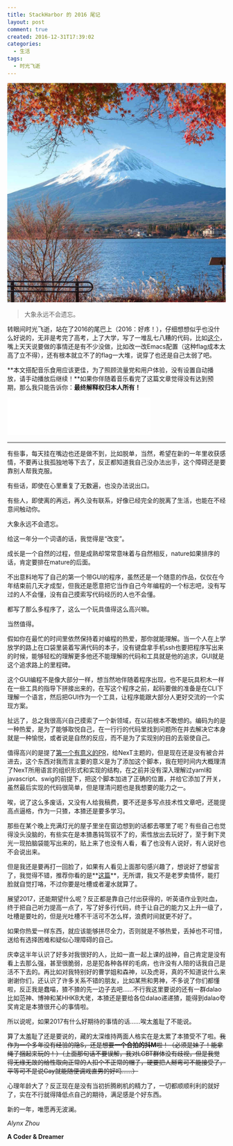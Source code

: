 ```yaml
---
title: StackHarbor 的 2016 尾记
layout: post
comment: true
created: 2016-12-31T17:39:02
categories:
  - 生活
tags:
  - 时光飞逝
---
```

![2016-tail_fushishan.jpg](./2016-tail_fushishan.jpg)

<blockquote class="center-quote">大象永远不会遗忘。</blockquote>

转眼间时光飞逝，站在了2016的尾巴上（2016：好疼！），仔细想想似乎也没什么好说的，无非是考完了高考，上了大学，写了一堆乱七八糟的代码，比如[这个](https://github.com/AlynxZhou/namefight)，嘴上天天说要做的事情还是有不少没做，比如改一改Emacs配置（这种flag成本太高了立不得），还有根本就立不了的flag一大堆，说穿了也还是自己太弱了吧。

<!--more-->

**本文搭配音乐食用应该更佳，为了照顾流量党和用户体验，没有设置自动播放，请手动播放后继续！**如果你伴随着音乐看完了这篇文章觉得没有达到预期，那么我只能告诉你：**最终解释权归本人所有！**

<iframe frameborder="no" border="0" marginwidth="0" marginheight="0" width=330 height=86 src="//music.163.com/outchain/player?type=2&id=306719&auto=0&height=66"></iframe>

---------------

有些事，每天挂在嘴边也还是做不到，比如脱单，当然，希望在新的一年里收获感情，不要再让我孤独地等下去了，反正都知道我自己没办法出手，这个障碍还是要靠别人帮我克服。

有些话，即使在心里重复了无数遍，也没办法说出口。

有些人，即使离的再远，再久没有联系，好像已经完全的脱离了生活，也能在不经意间触动你。

大象永远不会遗忘。

给这一年分一个词语的话，我觉得是“改变”。

成长是一个自然的过程，但是成熟却常常意味着与自然相反，nature如果排序的话，肯定要排在mature的后面。

不出意料地写了自己的第一个带GUI的程序，虽然还是一个随意的作品，仅仅在今年结束前几天才成型，但我还是愿意把它当作自己今年编程的一个标志吧，没有写过的人不会懂，没有自己摸索写代码经历的人也不会懂。

都写了那么多程序了，这么一个玩具值得这么高兴嘛。

当然值得。

假如你在最忙的时间里依然保持着对编程的热爱，那你就能理解。当一个人在上学放学的路上在口袋里装着写满代码的本子，没有键盘拿手机ssh也要把程序写出来的时候，能够轻松的理解更多他还不能理解的代码和工具就是他的追求，GUI就是这个追求路上的里程碑。

这个GUI编程不是像大部分一样，想当然地伴随着程序出现，也不是玩具积木一样在一些工具的指导下拼接出来的，在写这个程序之前，起码要做的准备是在CLI下理解一个语言，然后把GUI作为一个工具，让程序能跟大部分人更好交流的一个实现方案。

扯远了，总之我很高兴自己摸索了一个新领域，在以前根本不敢想的。编码为的是一种热爱，是为了能够取悦自己，在一行行的代码里找到问题所在并去解决它本身就是一种愉悦，或者说是自然的反应，而不是为了实现别的目的去驱使自己。

值得高兴的是提了[第一个有意义的PR](https://github.com/iissnan/hexo-theme-next/pull/1327)，给NexT主题的，但是现在还是没有被合并进去，这个东西对我而言主要的意义是为了添加这个脚本，我在短时间内大概理清了NexT所用语言的组织形式和实现的结构，在之前并没有深入理解过yaml和javascript、swig的前提下，把这个脚本加进了正确的位置，并给它添加了开关，虽然最后实现的代码很简单，但是理清问题也是我想要的能力之一。

唉，说了这么多废话，又没有人给我稿费，要不还是多写点技术性文章吧，还能提高点逼格，作为一只猹，本猹还是要多学习。

那些在某个晚上充满灯光的屋子里坐在窗边想到的话都去哪里了呢？有些自己也觉得没头没脑的，有些实在是本猹愚钝驾驭不了的，索性放出去玩好了，至于剩下灵光一现拍脑袋能写出来的，贴上来了也没有人看，看了也没有人说好，有人说好也不会说出来。

但是我还是要再打一回脸了，如果有人看见上面那句感兴趣了，想说好了想留言了，我觉得不错，推荐你看的是**[这篇](../Corner-Tree/)**，无所谓，我又不是老罗卖情怀，能打脸就自觉打咯，不过你要是吐槽或者灌水就算了。

展望2017，还能期望什么呢？反正都是靠自己付出获得的，听英语作业到吐血，终于把自己听力提高一点了，写了好多行代码，终于让自己的能力又上升一级了，吐槽是要吐的，但是光吐槽不干活可不怎么样，浪费时间就更不好了。

如果你热爱一样东西，就应该能够拼尽全力，否则就是不够热爱，丢掉也不可惜，送给有选择困难和疑似心理障碍的自己。

庆幸这半年认识了好多对我很好的人，比如一直一起上课的战神，自己肯定是没有看上去那么强，甚至很脆弱，总是犯各种各样的毛病，也许没有人陪的话我自己是活不下去的。再比如对我特别好的曹学姐和森神，以及虎哥，真的不知道说什么来谢谢你们，还认识了许多关系不错的朋友，比如某熊和男神，不多说了你们都懂啦，反正我是蠢喵，猹不猹的先一边子去吧……不行我这里要说的还有一群dalao比如范神、博神和某HHKB大佬，本猹还是要给各位dalao递递猹，能得到dalao夸奖肯定是本猹很开心的事情啦。

所以说呢，如果2017有什么好期待的事情的话……唉太羞耻了不能说。

算了太羞耻了还是要说的，藏的太深维持两面人格实在是太累了本猹受不了啦。~~我作为一个多年没有经验的隐S，还是想要**一个合拍的抖M**啦！（必须是妹子！能拿绳子捆起来玩的！）（上面那句话不要误解，我对LGBT群体没有歧视，但是我觉得无缘无故的给性取向正常的人扣个不正常的帽子，硬要把人掰弯可不能接受了，平等可不是说Gay就能随便调戏直男的好吗……）~~

心理年龄大了？反正现在是没有当初折腾刷机的精力了，一切都顺顺利利的就好了，实在不行就得降低点自己的期待，满足感是个好东西。

新的一年，唯愿再无波澜。

*Alynx Zhou*

**A Coder & Dreamer**

